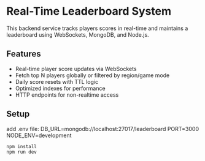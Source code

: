# Real-Time Leaderboard System

This backend service tracks players scores in real-time and maintains a leaderboard using WebSockets, MongoDB, and Node.js.

## Features

- Real-time player score updates via WebSockets
- Fetch top N players globally or filtered by region/game mode
- Daily score resets with TTL logic
- Optimized indexes for performance
- HTTP endpoints for non-realtime access

## Setup

add .env file:
DB_URL=mongodb://localhost:27017/leaderboard
PORT=3000
NODE_ENV=development

```
npm install
npm run dev
```

